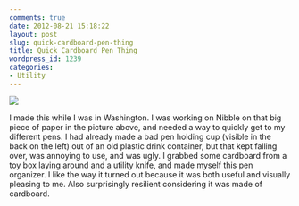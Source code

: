 ```yaml
---
comments: true
date: 2012-08-21 15:18:22
layout: post
slug: quick-cardboard-pen-thing
title: Quick Cardboard Pen Thing
wordpress_id: 1239
categories:
- Utility
---
```


[![](http://www.hackniac.com/blog/wp-content/uploads/2012/08/pen_organizer_sm.png)](http://www.hackniac.com/blog/wp-content/uploads/2012/08/pen_organizer_sm.png)

I made this while I was in Washington. I was working on Nibble on that big piece of paper in the picture above, and needed a way to quickly get to my different pens. I had already made a bad pen holding cup (visible in the back on the left) out of an old plastic drink container, but that kept falling over, was annoying to use, and was ugly. I grabbed some cardboard from a toy box laying around and a utility knife, and made myself this pen organizer. I like the way it turned out because it was both useful and visually pleasing to me. Also surprisingly resilient considering it was made of cardboard.
